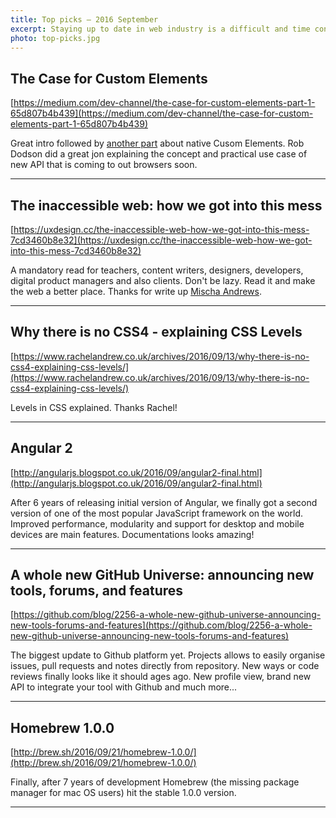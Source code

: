 ```yaml
---
title: Top picks — 2016 September
excerpt: Staying up to date in web industry is a difficult and time consuming task. I would like to share with you my top finds from the past month.
photo: top-picks.jpg
---
```


## The Case for Custom Elements

[https://medium.com/dev-channel/the-case-for-custom-elements-part-1-65d807b4b439](https://medium.com/dev-channel/the-case-for-custom-elements-part-1-65d807b4b439)

Great intro followed by [another part](https://medium.com/dev-channel/the-case-for-custom-elements-part-2-2efe42ce9133) about native Cusom Elements. Rob Dodson did a great jon explaining the concept and practical use case of new API that is coming to out browsers soon.

- - -

## The inaccessible web: how we got into this mess

[https://uxdesign.cc/the-inaccessible-web-how-we-got-into-this-mess-7cd3460b8e32](https://uxdesign.cc/the-inaccessible-web-how-we-got-into-this-mess-7cd3460b8e32)

A mandatory read for teachers, content writers, designers, developers, digital product managers and also clients. Don't be lazy. Read it and make the web a better place. Thanks for write up [Mischa Andrews](https://twitter.com/MischaAndrews).

- - -

## Why there is no CSS4 - explaining CSS Levels

[https://www.rachelandrew.co.uk/archives/2016/09/13/why-there-is-no-css4-explaining-css-levels/](https://www.rachelandrew.co.uk/archives/2016/09/13/why-there-is-no-css4-explaining-css-levels/)

Levels in CSS explained. Thanks Rachel!

- - -

## Angular 2

[http://angularjs.blogspot.co.uk/2016/09/angular2-final.html](http://angularjs.blogspot.co.uk/2016/09/angular2-final.html)

After 6 years of releasing initial version of Angular, we finally got a second version of one of the most popular JavaScript framework on the world. Improved performance, modularity and support for desktop and mobile devices are main features. Documentations looks amazing!

- - -

## A whole new GitHub Universe: announcing new tools, forums, and features

[https://github.com/blog/2256-a-whole-new-github-universe-announcing-new-tools-forums-and-features](https://github.com/blog/2256-a-whole-new-github-universe-announcing-new-tools-forums-and-features)

The biggest update to Github platform yet. Projects allows to easily organise issues, pull requests and notes directly from repository. New ways or code reviews finally looks like it should ages ago. New profile view, brand new API to integrate your tool with Github and much more...

- - -

## Homebrew 1.0.0

[http://brew.sh/2016/09/21/homebrew-1.0.0/](http://brew.sh/2016/09/21/homebrew-1.0.0/)

Finally, after 7 years of development Homebrew (the missing package manager for mac OS users) hit the stable 1.0.0 version.

- - -
